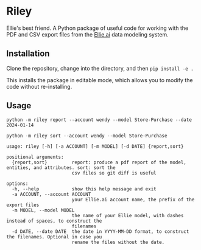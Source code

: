 # Riley

Ellie's best friend.  A Python package of useful code for working with the
PDF and CSV export files from the [Ellie.ai](https://www.ellie.ai/)
data modeling system.

## Installation

Clone the repository, change into the directory, and then `pip install -e .`

This installs the package in editable mode, which allows you to modify the code without re-installing.

## Usage

```
python -m riley report --account wendy --model Store-Purchase --date 2024-01-14
```

```
python -m riley sort --account wendy --model Store-Purchase
```

```
usage: riley [-h] [-a ACCOUNT] [-m MODEL] [-d DATE] {report,sort}

positional arguments:
  {report,sort}         report: produce a pdf report of the model, entities, and attributes. sort: sort the
                        csv files so git diff is useful

options:
  -h, --help            show this help message and exit
  -a ACCOUNT, --account ACCOUNT
                        your Ellie.ai account name, the prefix of the export files
  -m MODEL, --model MODEL
                        the name of your Ellie model, with dashes instead of spaces, to construct the
                        filenames
  -d DATE, --date DATE  the date in YYYY-MM-DD format, to construct the filenames. Optional in case you
                        rename the files without the date.
```